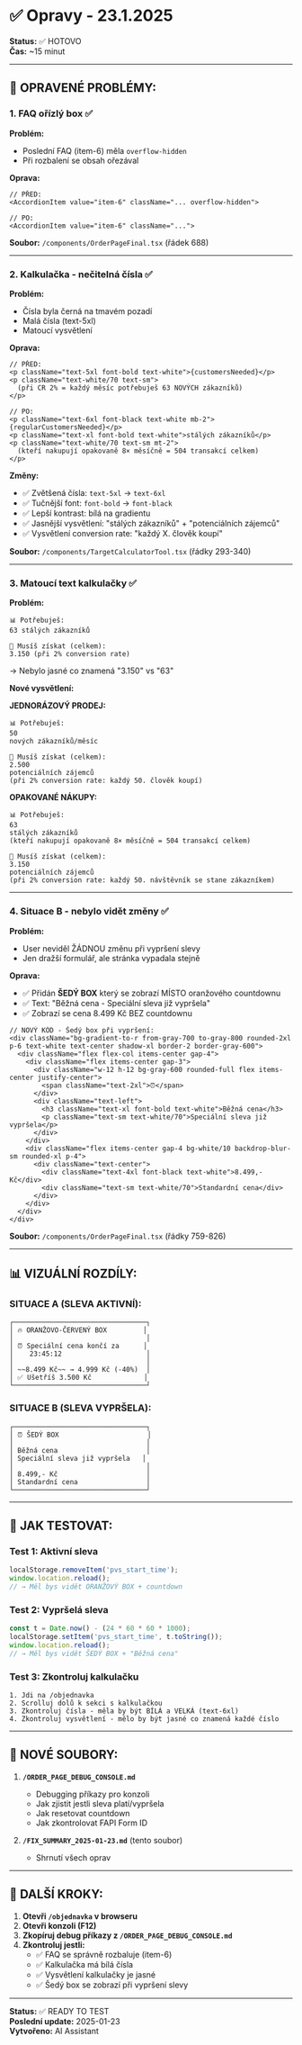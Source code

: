 # ✅ Opravy - 23.1.2025

**Status:** ✅ HOTOVO  
**Čas:** ~15 minut

---

## 🐛 OPRAVENÉ PROBLÉMY:

### **1. FAQ ořízlý box ✅**

**Problém:**
- Poslední FAQ (item-6) měla `overflow-hidden`
- Při rozbalení se obsah ořezával

**Oprava:**
```tsx
// PŘED:
<AccordionItem value="item-6" className="... overflow-hidden">

// PO:
<AccordionItem value="item-6" className="...">
```

**Soubor:** `/components/OrderPageFinal.tsx` (řádek 688)

---

### **2. Kalkulačka - nečitelná čísla ✅**

**Problém:**
- Čísla byla černá na tmavém pozadí
- Malá čísla (text-5xl)
- Matoucí vysvětlení

**Oprava:**
```tsx
// PŘED:
<p className="text-5xl font-bold text-white">{customersNeeded}</p>
<p className="text-white/70 text-sm">
  (při CR 2% = každý měsíc potřebuješ 63 NOVÝCH zákazníků)
</p>

// PO:
<p className="text-6xl font-black text-white mb-2">{regularCustomersNeeded}</p>
<p className="text-xl font-bold text-white">stálých zákazníků</p>
<p className="text-white/70 text-sm mt-2">
  (kteří nakupují opakovaně 8× měsíčně = 504 transakcí celkem)
</p>
```

**Změny:**
- ✅ Zvětšená čísla: `text-5xl` → `text-6xl`
- ✅ Tučnější font: `font-bold` → `font-black`
- ✅ Lepší kontrast: bílá na gradientu
- ✅ Jasnější vysvětlení: "stálých zákazníků" + "potenciálních zájemců"
- ✅ Vysvětlení conversion rate: "každý X. člověk koupí"

**Soubor:** `/components/TargetCalculatorTool.tsx` (řádky 293-340)

---

### **3. Matoucí text kalkulačky ✅**

**Problém:**
```
📊 Potřebuješ:
63 stálých zákazníků

👥 Musíš získat (celkem):
3.150 (při 2% conversion rate)
```

→ Nebylo jasné co znamená "3.150" vs "63"

**Nové vysvětlení:**

**JEDNORÁZOVÝ PRODEJ:**
```
📊 Potřebuješ:
50
nových zákazníků/měsíc

👥 Musíš získat (celkem):
2.500
potenciálních zájemců
(při 2% conversion rate: každý 50. člověk koupí)
```

**OPAKOVANÉ NÁKUPY:**
```
📊 Potřebuješ:
63
stálých zákazníků
(kteří nakupují opakovaně 8× měsíčně = 504 transakcí celkem)

👥 Musíš získat (celkem):
3.150
potenciálních zájemců
(při 2% conversion rate: každý 50. návštěvník se stane zákazníkem)
```

---

### **4. Situace B - nebylo vidět změny ✅**

**Problém:**
- User neviděl ŽÁDNOU změnu při vypršení slevy
- Jen dražší formulář, ale stránka vypadala stejně

**Oprava:**
- ✅ Přidán **ŠEDÝ BOX** který se zobrazí MÍSTO oranžového countdownu
- ✅ Text: "Běžná cena - Speciální sleva již vypršela"
- ✅ Zobrazí se cena 8.499 Kč BEZ countdownu

```tsx
// NOVÝ KÓD - Šedý box při vypršení:
<div className="bg-gradient-to-r from-gray-700 to-gray-800 rounded-2xl p-6 text-white text-center shadow-xl border-2 border-gray-600">
  <div className="flex flex-col items-center gap-4">
    <div className="flex items-center gap-3">
      <div className="w-12 h-12 bg-gray-600 rounded-full flex items-center justify-center">
        <span className="text-2xl">⏰</span>
      </div>
      <div className="text-left">
        <h3 className="text-xl font-bold text-white">Běžná cena</h3>
        <p className="text-sm text-white/70">Speciální sleva již vypršela</p>
      </div>
    </div>
    <div className="flex items-center gap-4 bg-white/10 backdrop-blur-sm rounded-xl p-4">
      <div className="text-center">
        <div className="text-4xl font-black text-white">8.499,- Kč</div>
        <div className="text-sm text-white/70">Standardní cena</div>
      </div>
    </div>
  </div>
</div>
```

**Soubor:** `/components/OrderPageFinal.tsx` (řádky 759-826)

---

## 📊 VIZUÁLNÍ ROZDÍLY:

### **SITUACE A (SLEVA AKTIVNÍ):**
```
┌─────────────────────────────────┐
│ 🔥 ORANŽOVO-ČERVENÝ BOX         │
│                                 │
│ ⏰ Speciální cena končí za      │
│    23:45:12                     │
│                                 │
│ ~~8.499 Kč~~ → 4.999 Kč (-40%)  │
│ ✅ Ušetříš 3.500 Kč             │
└─────────────────────────────────┘
```

### **SITUACE B (SLEVA VYPRŠELA):**
```
┌─────────────────────────────────┐
│ ⏰ ŠEDÝ BOX                      │
│                                 │
│ Běžná cena                      │
│ Speciální sleva již vypršela   │
│                                 │
│ 8.499,- Kč                      │
│ Standardní cena                 │
└─────────────────────────────────┘
```

---

## 🧪 JAK TESTOVAT:

### **Test 1: Aktivní sleva**
```javascript
localStorage.removeItem('pvs_start_time');
window.location.reload();
// → Měl bys vidět ORANŽOVÝ BOX + countdown
```

### **Test 2: Vypršelá sleva**
```javascript
const t = Date.now() - (24 * 60 * 60 * 1000);
localStorage.setItem('pvs_start_time', t.toString());
window.location.reload();
// → Měl bys vidět ŠEDÝ BOX + "Běžná cena"
```

### **Test 3: Zkontroluj kalkulačku**
```
1. Jdi na /objednavka
2. Scrolluj dolů k sekci s kalkulačkou
3. Zkontroluj čísla - měla by být BÍLÁ a VELKÁ (text-6xl)
4. Zkontroluj vysvětlení - mělo by být jasné co znamená každé číslo
```

---

## 📁 NOVÉ SOUBORY:

1. **`/ORDER_PAGE_DEBUG_CONSOLE.md`**
   - Debugging příkazy pro konzoli
   - Jak zjistit jestli sleva platí/vypršela
   - Jak resetovat countdown
   - Jak zkontrolovat FAPI Form ID

2. **`/FIX_SUMMARY_2025-01-23.md`** (tento soubor)
   - Shrnutí všech oprav

---

## 🎯 DALŠÍ KROKY:

1. **Otevři `/objednavka` v browseru**
2. **Otevři konzoli (F12)**
3. **Zkopíruj debug příkazy z `/ORDER_PAGE_DEBUG_CONSOLE.md`**
4. **Zkontroluj jestli:**
   - ✅ FAQ se správně rozbaluje (item-6)
   - ✅ Kalkulačka má bílá čísla
   - ✅ Vysvětlení kalkulačky je jasné
   - ✅ Šedý box se zobrazí při vypršení slevy

---

**Status:** ✅ READY TO TEST  
**Poslední update:** 2025-01-23  
**Vytvořeno:** AI Assistant

